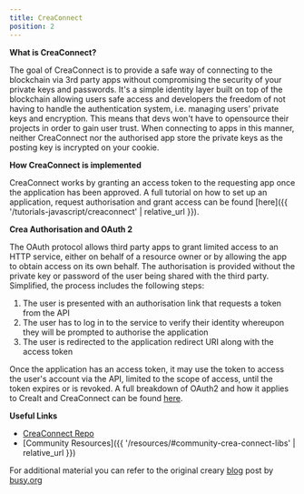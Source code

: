 ```yaml
---
title: CreaConnect
position: 2
---
```


**What is CreaConnect?**

The goal of CreaConnect is to provide a safe way of connecting to the blockchain via 3rd party apps without compromising the security of your private keys and passwords. It's a simple identity layer built on top of the blockchain allowing users safe access and developers the freedom of not having to handle the authentication system, i.e. managing users' private keys and encryption. This means that devs won't have to opensource their projects in order to gain user trust. When connecting to apps in this manner, neither CreaConnect nor the authorised app store the private keys as the posting key is incrypted on your cookie.


**How CreaConnect is implemented**

CreaConnect works by granting an access token to the requesting app once the application has been approved.
A full tutorial on how to set up an application, request authorisation and grant access can be found [here]({{ '/tutorials-javascript/creaconnect' | relative_url }}).

**Crea Authorisation and OAuth 2**

The OAuth protocol allows third party apps to grant limited access to an HTTP service, either on behalf of a resource owner or by allowing the app to obtain access on its own behalf. The authorisation is provided without the private key or password of the user being shared with the third party.
Simplified, the process includes the following steps:

1.  The user is presented with an authorisation link that requests a token from the API
2.  The user has to log in to the service to verify their identity whereupon they will be prompted to authorise the application
3.  The user is redirected to the application redirect URI along with the access token

Once the application has an access token, it may use the token to access the user's account via the API, limited to the scope of access, until the token expires or is revoked.
A full breakdown of OAuth2 and how it applies to CreaIt and CreaConnect can be found [here](https://github.com/creativechain/creaconnect/wiki/OAuth-2#code-authorization-flow).

**Useful Links**

*   [CreaConnect Repo](https://github.com/creativechain/creaconnect)
*   [Community Resources]({{ '/resources/#community-crea-connect-libs' | relative_url }})


For additional material you can refer to the original creary [blog](https://creary.net/creaconnect/@busy.org/introducing-creaconnect-by-busy-identity-authentication-authorization-for-crea-blockchain-s-apps) post by [busy.org](https://busy.org/)
